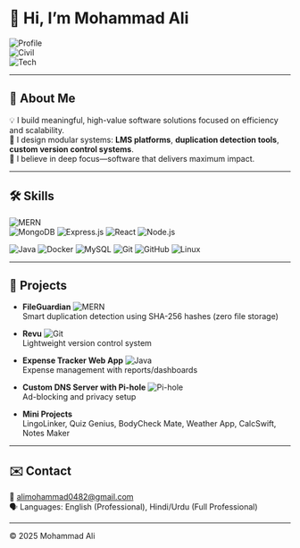 # 👋 Hi, I’m Mohammad Ali

![Profile](https://img.shields.io/badge/Aspiring-Engineer-blue?style=flat-square)  
![Civil](https://img.shields.io/badge/Civil%20Engineering-Diploma-informational?style=flat-square)  
![Tech](https://img.shields.io/badge/Exploring-WebDev%2FAndroid%2FCybersecurity%2FAI%2FML%2FAerospace%2FIoT-yellow?style=flat-square)

---

## 🏢 About Me

💡 I build meaningful, high-value software solutions focused on efficiency and scalability.  
🧩 I design modular systems: **LMS platforms**, **duplication detection tools**, **custom version control systems**.  
🎯 I believe in deep focus—software that delivers maximum impact.

---

## 🛠️ Skills

![MERN](https://img.shields.io/badge/MERN%20Stack-4C8CBF?logo=javascript&logoColor=white&style=flat-square)  
![MongoDB](https://img.shields.io/badge/MongoDB-47A248?logo=mongodb&logoColor=white&style=flat-square)
![Express.js](https://img.shields.io/badge/Express.js-000000?logo=express&logoColor=white&style=flat-square)
![React](https://img.shields.io/badge/React-61DAFB?logo=react&logoColor=black&style=flat-square)
![Node.js](https://img.shields.io/badge/Node.js-339933?logo=node.js&logoColor=white&style=flat-square)

![Java](https://img.shields.io/badge/Java-007396?logo=java&logoColor=white&style=flat-square)
![Docker](https://img.shields.io/badge/Docker-2496ED?logo=docker&logoColor=white&style=flat-square)
![MySQL](https://img.shields.io/badge/MySQL-4479A1?logo=mysql&logoColor=white&style=flat-square)
![Git](https://img.shields.io/badge/Git-F05032?logo=git&logoColor=white&style=flat-square)
![GitHub](https://img.shields.io/badge/GitHub-181717?logo=github&logoColor=white&style=flat-square)
![Linux](https://img.shields.io/badge/Linux-FCC624?logo=linux&logoColor=black&style=flat-square)

---

## 📁 Projects

- **FileGuardian** ![MERN](https://img.shields.io/badge/MERN-Stack-blue?style=flat-square)  
  Smart duplication detection using SHA-256 hashes (zero file storage)

- **Revu** ![Git](https://img.shields.io/badge/Custom%20Git-inspired-lightgrey?style=flat-square)  
  Lightweight version control system

- **Expense Tracker Web App** ![Java](https://img.shields.io/badge/Java%20EE-orange?style=flat-square)  
  Expense management with reports/dashboards

- **Custom DNS Server with Pi-hole** ![Pi-hole](https://img.shields.io/badge/Pi--hole-96060c?logo=pi-hole&logoColor=white&style=flat-square)  
  Ad-blocking and privacy setup

- **Mini Projects**  
  LingoLinker, Quiz Genius, BodyCheck Mate, Weather App, CalcSwift, Notes Maker

---

## ✉️ Contact

📧 alimohammad0482@gmail.com  
🗣️ Languages: English (Professional), Hindi/Urdu (Full Professional)

---

© 2025 Mohammad Ali
